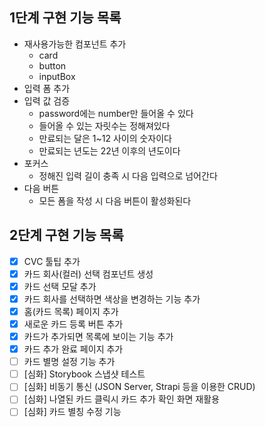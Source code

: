 ## 1단계 구현 기능 목록

- 재사용가능한 컴포넌트 추가
  - card
  - button
  - inputBox
- 입력 폼 추가
- 입력 값 검증
  - password에는 number만 들어올 수 있다
  - 들어올 수 있는 자릿수는 정해져있다
  - 만료되는 달은 1~12 사이의 숫자이다
  - 만료되는 년도는 22년 이후의 년도이다
- 포커스
  - 정해진 입력 길이 충족 시 다음 입력으로 넘어간다
- 다음 버튼
  - 모든 폼을 작성 시 다음 버튼이 활성화된다

## 2단계 구현 기능 목록

- [x] CVC 툴팁 추가
- [x] 카드 회사(컬러) 선택 컴포넌트 생성
- [x] 카드 선택 모달 추가
- [x] 카드 회사를 선택하면 색상을 변경하는 기능 추가
- [x] 홈(카드 목록) 페이지 추가
- [x] 새로운 카드 등록 버튼 추가
- [x] 카드가 추가되면 목록에 보이는 기능 추가
- [x] 카드 추가 완료 페이지 추가
- [ ] 카드 별명 설정 기능 추가
- [ ] [심화] Storybook 스냅샷 테스트
- [ ] [심화] 비동기 통신 (JSON Server, Strapi 등을 이용한 CRUD)
- [ ] [심화] 나열된 카드 클릭시 카드 추가 확인 화면 재활용
- [ ] [심화] 카드 별칭 수정 기능
